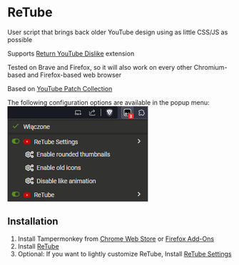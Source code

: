 ReTube
======
User script that brings back older YouTube design using as little CSS/JS as possible

Supports [Return YouTube Dislike](https://www.returnyoutubedislike.com/) extension

Tested on Brave and Firefox, so it will also work on every other Chromium-based and Firefox-based web browser

Based on [YouTube Patch Collection](https://github.com/aubymori/YouTubePatchCollection)

The following configuration options are available in the popup menu:
<br>
![Screenshot of the Tampermonkey's popup menu](/menu.png)

Installation
------------
1. Install Tampermonkey from [Chrome Web Store](https://chrome.google.com/webstore/detail/tampermonkey/dhdgffkkebhmkfjojejmpbldmpobfkfo) or [Firefox Add-Ons](https://addons.mozilla.org/pl/firefox/addon/tampermonkey/)
2. Install [ReTube](https://raw.githubusercontent.com/dmkng/ReTube/master/ReTube.user.js)
3. Optional: If you want to lightly customize ReTube, Install [ReTube Settings](https://raw.githubusercontent.com/dmkng/ReTube/master/ReTubeSettings.user.js)
